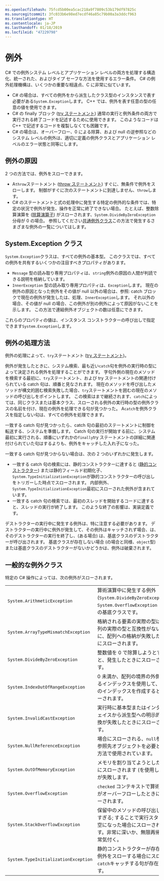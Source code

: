 ```yaml
---
ms.openlocfilehash: 75fcd5b00ea5cac218a9f7809c53b179df97825c
ms.sourcegitcommit: 3fc033b6e98ed7ecdf46a85c79b00a3a3ddcf963
ms.translationtype: HT
ms.contentlocale: ja-JP
ms.lasthandoff: 01/18/2019
ms.locfileid: "47229798"
---
```

# <a name="exceptions"></a>例外

C# での例外システム レベルとアプリケーション レベルの両方を処理する構造化、統一された、およびタイプ セーフな方法を使用するエラー条件。 C# の例外処理機構は、いくつかの重要な相違点、C に非常に似ています。

*  C# の場合は、すべての例外をから派生したクラス型のインスタンスで表す必要がある`System.Exception`します。 C++ では、例外を表す任意の型の任意の値を使用できます。
*  C# の finally ブロック ([try ステートメント](statements.md#the-try-statement)) 通常の実行と例外条件の両方で実行される終了コードを記述するために使用できます。 このようなコードは C++ で記述するコードを複製しなくても困難です。
*  C# の場合は、オーバーフロー、0 による除算、および null の逆参照などのシステム レベルの例外は、適切に定義の例外クラスとアプリケーション レベルのエラー状態と同等にします。

## <a name="causes-of-exceptions"></a>例外の原因

2 つの方法では、例外をスローできます。

*  A`throw`ステートメント ([throw ステートメント](statements.md#the-throw-statement)) すぐに、無条件で例外をスローします。 制御がすぐに次のステートメントに到達しません、`throw`します。
*  C# のステートメントと式の処理中に発生する特定の例外的な条件では、特定の状況で例外が発生、操作を正常に終了できない場合。 たとえば、整数除算演算を ([除算演算子](expressions.md#division-operator)) がスローされます、`System.DivideByZeroException`分母が 0 の場合。 参照してください[共通例外クラス](exceptions.md#common-exception-classes)この方法で発生するさまざまな例外の一覧についてはします。

## <a name="the-systemexception-class"></a>System.Exception クラス

`System.Exception`クラスは、すべての例外の基本型。 このクラスでは、すべての例外を共有するいくつかの注目すべきプロパティがあります。

*  `Message` 型の読み取り専用プロパティは、`string`例外の原因の人間が判読できる説明を格納しています。
*  `InnerException` 型の読み取り専用プロパティは、`Exception`します。 現在の例外の原因となった例外をその値が null 以外の場合は、参照: catch ブロックで現在の例外が発生したは、処理、`InnerException`します。 それ以外の場合、その値が null の場合、この例外が別の例外によって原因がないことを示します。 この方法で連結例外オブジェクトの数は任意にできます。

これらのプロパティの値は、インスタンス コンストラクターの呼び出しで指定できます`System.Exception`します。

## <a name="how-exceptions-are-handled"></a>例外の処理方法

例外の処理によって、`try`ステートメント ([try ステートメント](statements.md#the-try-statement))。

例外が発生したときに、システム検索、最も近い`catch`句を例外の実行時の型によって決定される例外を処理することができます。 字句外側の現在のメソッドを検索する最初に、`try`ステートメント、および try ステートメントの関連付けられている catch 句は、順番と見なされます。 現在のメソッドを呼び出したメソッドが構文的囲む検索失敗した場合、`try`ステートメントを囲むの現在のメソッドの呼び出しをポイントします。 この検索はまで継続されます、`catch`によっては、同じクラスまたは基本クラス、スローされる例外の実行時の型の例外クラスの名前を付け、現在の例外を処理できる句が見つかった。 A`catch`を例外クラスを指定しない句は、すべての例外を処理できます。

一致する catch 句が見つかったら、catch 句の最初のステートメントに制御を転送する、システムを準備します。 Catch 句の実行が開始する前に、システム最初に実行される、順番にいずれかの`finally`try ステートメントの詳細に関連付けられていた句はするよりも、例外をキャッチした入れ子になった。

一致する catch 句が見つからない場合は、次の 2 つのいずれかに発生します。

*  一致する catch 句の検索には、静的コンストラクターに達すると ([静的コンストラクター](classes.md#static-constructors)) または静的フィールド初期化子、`System.TypeInitializationException`が静的コンストラクターの呼び出しをトリガーした時点でスローされます。 内部例外、`System.TypeInitializationException`最初にスローされた例外が含まれています。
*  一致する catch 句の検索では、最初のスレッドを開始するコードに達すると、スレッドの実行が終了します。 このような終了の影響は、実装定義です。

デストラクターの実行中に発生する例外は、特に注意する必要があります。 デストラクターの実行中に例外が発生して、その例外はキャッチされず場合、は、そのデストラクターの実行を終了し、(ある場合) は、基底クラスのデストラクターが呼び出されます。 基底クラスが存在しない場合 (の場合と同様、`object`型) または基底クラスのデストラクターがないかどうかは、例外は破棄されます。

## <a name="common-exception-classes"></a>一般的な例外クラス

特定の C# 操作によっては、次の例外がスローされます。

|                                      |                |
|--------------------------------------|----------------|
| `System.ArithmeticException`         | 算術演算中に発生する例外 (`System.DivideByZeroException`、`System.OverflowException` など) の基底クラスです。 | 
| `System.ArrayTypeMismatchException`  | 格納される要素の実際の型は、配列の実際の型と互換性がないために、配列への格納が失敗したときにスローされます。 | 
| `System.DivideByZeroException`       | 整数値を 0 で除算しようとすると、発生したときにスローされます。 | 
| `System.IndexOutOfRangeException`    | 0 未満か、配列の境界の外側であるインデックスを使用して、配列のインデックスを作成するとスローされます。 | 
| `System.InvalidCastException`        | 実行時に基本型またはインターフェイスから派生型への明示的な変換が失敗したときにスローされます。 | 
| `System.NullReferenceException`      | 場合にスローされる、`null`参照が参照先オブジェクトを必要とする方法で使用されています。 | 
| `System.OutOfMemoryException`        | メモリを割り当てようとした場合にスローされます (を使用して`new`) が失敗します。 | 
| `System.OverflowException`           | `checked` コンテキストで算術演算がオーバーフローしたときにスローされます。 | 
| `System.StackOverflowException`      | 保留中のメソッドの呼び出しが多すぎる; することで実行スタックが空になった場合にスローされます。非常に深いか、無限再帰の通常気付く。 | 
| `System.TypeInitializationException` | 静的コンストラクターが存在し、例外をスローする場合にスロー`catch`キャッチする句が存在します。 | 
